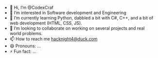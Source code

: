- 👋 Hi, I’m @CodexCraf
- 👀 I’m interested in Software development and Engineering
- 🌱 I’m currently learning Python, dabbled a bit with C#, C++, and a bit of web development (HTML, CSS, JS).
- 💞️ I’m looking to collaborate on working on several projects and real world problems.
- 📫 How to reach me hacknight4@duck.com
- 😄 Pronouns: ...
- ⚡ Fun fact: ...

<!---
CodexCraf/CodexCraf is a ✨ special ✨ repository because its `README.md` (this file) appears on your GitHub profile.
You can click the Preview link to take a look at your changes.
--->
